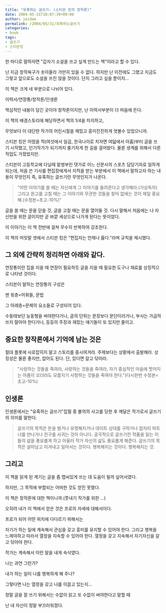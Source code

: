 ```yaml
---
title: "유혹하는 글쓰기- (스티븐 킹의 창작론)"
date: 2004-05-31T10:07:39+09:00
author: jeidee
permalink: /2004/05/31/유혹하는글쓰기
categories:
- book
tags:
- 글쓰기
- 스티븐킹
---
```


한 마디로 말하자면 "갑자기 소설을 쓰고 싶게 만드는 책"이라고 할 수 있다.

난 지금 창작욕구가 솟아올라 가만히 있을 수 없다. 하지만 난 이전에도 그랬고 지금도 그렇고 앞으로도 소설을 쓰진 않을 것이다. 단지 그러고 싶을 뿐이지...



이 책은 크게 네 부분으로 나뉘어 있다.

이력서/연장통/창작론/인생론



핵심적인 내용이 담긴 곳이야 창작론이지만, 난 이력서부분이 더 마음에 든다.

이 책의 배경스토리에 해당하면서 책의 1/4을 차지하고,

무엇보다 이 대단한 작가의 어린시절을 재밌고 흥미진진하게 엿볼수 있었으니까.

스티븐 킹은 어렸을 적(여섯에서 일곱, 한국나이로 치자면 여덟에서 아홉)부터 글을 쓰기 시작했고, 인기작가가 되기까지 줄기차게 한 길을 걸어왔다. 물론 생계를 위해서 다른 직업도 가졌었지만.



스티븐이 고등학교에 다닐때 말썽부린 댓가로 어느 신문사의 스포츠 담당기자로 일하게 되는데, 처음 쓴 기사를 편집장에게서 지적을 받는 부분에서 이 책에서 말하고자 하는 내용이 무엇인지 즉, 유혹하는 글쓰기란 무엇인지가 나온다.



>"어떤 이야기를 쓸 때는 자신에게 그 이야기를 들려준다고 생각해라.(가상독자) 그리고 원고를 고칠 때는 그 이야기와 무관한 것들을 찾아 없애는 것이 제일 중요해.(수정본=초고-10%)"

글을 쓸 때는 문을 닫을 것, 글을 고칠 때는 문을 열어둘 것. 다시 말해서 처음에는 나 자신만을 위한 글이지만 곧 바깥 세상으로 나가게 된다는 뜻이었다.



이 이야기는 이 책 전반에 걸쳐 무수히 반복하여 강조한다.

이 책의 머릿말 셋에서 스티븐 킹은 "편집자는 언제나 옳다."라며 규칙을 제시했다.



## 그 외에 간략히 정리하면 아래와 같다.

연장통이란 집을 지을 때 연장이 필요하듯 글을 지을 때 필요한 도구나 재료를 상징적으로 나타낸 것이다.

스티븐이 말하는 연장통의 구성은

맨 윗층=어휘들, 문법

그 아래층=문체의 요소들로 구성되어 있다.

수동태보단 능동형을 써야한다거나, 글의 단위는 문장보다 문단이라거나, 부사는 가급적 쓰지 말아야 한다거나, 등등의 주장과 재밌는 얘기들이 또 있지만 줄이고.



## 중요한 창작론에서 기억에 남는 것은

절대 플롯에 사로잡히지 말고 스토리를 중시여겨라.
주제보다는 상황에서 출발해라.
상징성은 물론 좋지만, 없어도 된다. 단, 있다면 갈고 닦아라.

>"사랑하는 것들을 죽여라, 사랑하는 것들을 죽여라, 자기 중심적인 마음에 찟어지는 아픔이 오더라도 모름지기 사항하는 것들을 죽여야 한다."(다시한번 수정본=초고-10%)


## 인생론

인생론에서는 "유혹하는 글쓰기"집필 중 불의의 사고를 당한 후 깨달은 작가로서 글쓰기의 의미를 말한다.

>글쓰기의 목적은 돈을 벌거나 유명해지거나 데이트 상대를 구하거나 잠자리 파트너를 만나거나 친구를 사귀는 것이 아니다. 궁극적으로 글쓰기란 작품을 읽는 이들의 삶을 풍요롭게 하고 아울러 작가 자신의 삶도 풍요롭게 해준다. 글쓰기의 목적은 살아남고 이겨내고 일어서는 것이다. 행복해지는 것이다. 행복해지는 것.


## 그리고

이 책을 읽게 된 계기는 글을 좀 맵씨있게 쓰는 데 도움이 될까 싶어서였다.

하지만, 그 목적에 부합되는 어떠한 것도 얻진 못했다.

이 책은 창작론에 대한 책이니까.(풋내기 작가를 위한 ...)



오히려 내가 이 책에서 얻은 것은 프로의 자세에 대해서이다.

프로가 되어 어떤 위치에 다다르기 위해서는

자기가 하는 일에 계속해서 관심을 갖고 흥미를 유지할 수 있어야 한다. 그리고 행복을 느껴야하고 따라서 열정을 지속할 수 있어야 한다. 열정을 갖고 지속해서 자기자신을 갈고 닦아야 한다.

작가는 계속해서 이런 말을 내게 속삭였다.



나는 과연 그런가?

내가 하는 일이 나를 행복하게 해 주나?

그렇다면 나는 열정을 갖고 나를 이끌고 있는지...



정말 글을 잘 쓰기 위해서는 수없이 읽고 또 수없이 써야한다고 말할 때

난 내 자신이 정말 부끄러워졌다.